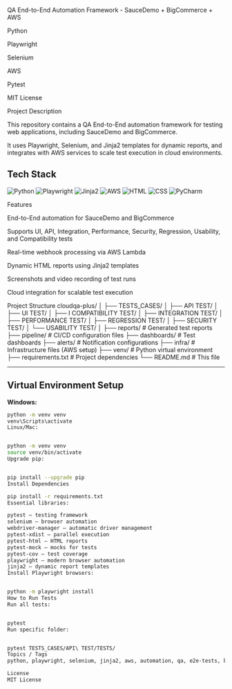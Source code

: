 QA End-to-End Automation Framework - SauceDemo + BigCommerce + AWS

Python



Playwright



Selenium



AWS



Pytest



MIT License




Project Description

This repository contains a QA End-to-End automation framework for testing web applications, including SauceDemo and BigCommerce.

It uses Playwright, Selenium, and Jinja2 templates for dynamic reports, and integrates with AWS services to scale test execution in cloud environments.



## Tech Stack

![Python](https://img.shields.io/badge/Python-3776AB?style=for-the-badge&logo=python&logoColor=white)
![Playwright](https://img.shields.io/badge/Playwright-2EAD33?style=for-the-badge&logo=playwright&logoColor=white)
![Jinja2](https://img.shields.io/badge/Jinja2-B41717?style=for-the-badge&logo=jinja&logoColor=white)
![AWS](https://img.shields.io/badge/AWS-FF9900?style=for-the-badge&logo=amazonaws&logoColor=white)
![HTML](https://img.shields.io/badge/HTML5-E34F26?style=for-the-badge&logo=html5&logoColor=white)
![CSS](https://img.shields.io/badge/CSS3-1572B6?style=for-the-badge&logo=css3&logoColor=white)
![PyCharm](https://img.shields.io/badge/PyCharm-000000?style=for-the-badge&logo=pycharm&logoColor=white)




Features


End-to-End automation for SauceDemo and BigCommerce

Supports UI, API, Integration, Performance, Security, Regression, Usability, and Compatibility tests

Real-time webhook processing via AWS Lambda

Dynamic HTML reports using Jinja2 templates

Screenshots and video recording of test runs

Cloud integration for scalable test execution



Project Structure
cloudqa-plus/
│
├── TESTS_CASES/
│ ├── API TEST/
│ ├── UI TEST/
│ ├── I COMPATIBILITY TEST/
│ ├── INTEGRATION TEST/
│ ├── PERFORMANCE TEST/
│ ├── REGRESSION TEST/
│ ├── SECURITY TEST/
│ └── USABILITY TEST/
│
├── reports/ # Generated test reports
├── pipeline/ # CI/CD configuration files
├── dashboards/ # Test dashboards
├── alerts/ # Notification configurations
├── infra/ # Infrastructure files (AWS setup)
├── venv/ # Python virtual environment
├── requirements.txt # Project dependencies
└── README.md # This file



---

## Virtual Environment Setup
**Windows:**
```bash
python -m venv venv
venv\Scripts\activate
Linux/Mac:


python -m venv venv
source venv/bin/activate
Upgrade pip:


pip install --upgrade pip
Install Dependencies

pip install -r requirements.txt
Essential libraries:

pytest – testing framework
selenium – browser automation
webdriver-manager – automatic driver management
pytest-xdist – parallel execution
pytest-html – HTML reports
pytest-mock – mocks for tests
pytest-cov – test coverage
playwright – modern browser automation
jinja2 – dynamic report templates
Install Playwright browsers:


python -m playwright install
How to Run Tests
Run all tests:


pytest
Run specific folder:


pytest TESTS_CASES/API\ TEST/TESTS/
Topics / Tags
python, playwright, selenium, jinja2, aws, automation, qa, e2e-tests, bigcommerce, saucedemo

License
MIT License

